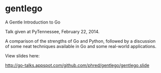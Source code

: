 gentlego
========

A Gentle Introduction to Go

Talk given at PyTennessee, February 22, 2014.

A comparison of the strengths of Go and Python, followed by a discussion of some neat techniques available in Go and some real-world applications.

View slides here:

<http://go-talks.appspot.com/github.com/phred/gentlego/gentlego.slide>

